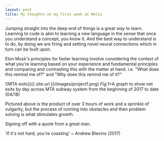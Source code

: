 ```yaml
---
layout: post
title: My thoughts on my first week at Metis
---
```


Jumping straight into the deep end of things is a great way to learn. Learning to code is akin to learning a new language in the sense that once you understand a concept, you know it. And the best way to understand is to do, by doing we are firing and setting novel neural connections which in turn can be built upon. 

Elon Musk's principles for faster learning involve considering the context of what you're learning based on your experience and fundamental principles and comparing and contrasting this with the matter at hand. i.e. "What does this remind me of?" and "Why does this remind me of it?"

![MTA exits]({{ site.url }}/images/project1.png)
<em>Fig.1</em>>A graph to show net exits by day across MTA subway system from the beginning of 2017 to date (04/18)

Pictured above is the product of over 3 hours of work and a sprinkle of vulgarity, but the process of running into obstacles and then problem solving is what stimulates growth.

Signing off with a quote from a great man.

'If it's not hard, you're coasting' ~ Andrew Blevins (2017)
